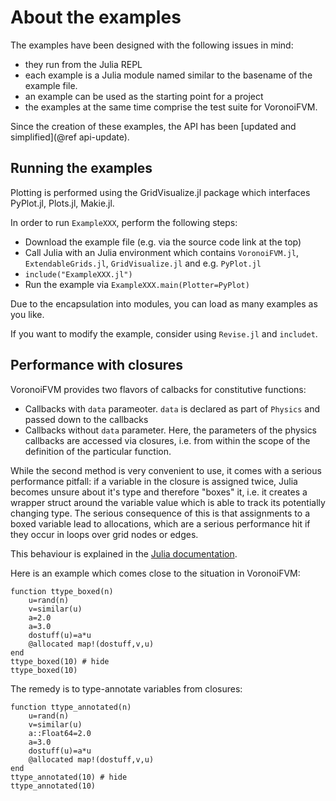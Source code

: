 About the examples
==================
The examples have been designed with the following issues in mind:
- they run from the Julia REPL
- each example is a Julia module named similar to the basename of the example file.
- an example can be used as the starting point for a project 
- the examples at the same time comprise the test suite for VoronoiFVM.

Since the creation of these examples, the API has been [updated and simplified](@ref api-update).


## Running the examples
Plotting is performed using the GridVisualize.jl package which interfaces PyPlot.jl,
Plots.jl, Makie.jl.

In order to run `ExampleXXX`, perform the following steps:

- Download the example file (e.g. via the source code link at the top)
- Call Julia with  an Julia environment which contains `VoronoiFVM.jl`, `ExtendableGrids.jl`, `GridVisualize.jl` 
  and e.g. `PyPlot.jl`
- `include("ExampleXXX.jl")`
- Run the example via `ExampleXXX.main(Plotter=PyPlot)`

Due to the encapsulation into modules, you can load as many examples as you like.

If you want to modify the example, consider using `Revise.jl` and `includet`. 


## Performance with closures

VoronoiFVM provides two flavors of calbacks for constitutive
functions: 

- Callbacks with `data` parameoter. `data` is declared as part of `Physics` and
  passed down to the callbacks
- Callbacks without `data` parameter. Here, the parameters of the 
  physics callbacks are accessed via closures, i.e. from within the 
  scope of the definition of the particular function.

While the  second method is  very convenient to  use, it comes  with a
serious performance pitfall: if a  variable in the closure is assigned
twice, Julia becomes unsure about  it's type and therefore "boxes" it,
i.e. it  creates a wrapper struct  around the variable value  which is
able to track  its potentially changing type.  The serious consequence
of this is that assignments to a boxed variable lead to allocations, which
are a serious performance hit if they occur in loops over grid nodes
or edges.

This behaviour is explained in the [Julia documentation](https://docs.julialang.org/en/v1/manual/performance-tips/#man-performance-captured).

Here is an example which comes close to the situation in VoronoiFVM:

```@example
function ttype_boxed(n)
    u=rand(n)
    v=similar(u)
    a=2.0
    a=3.0
    dostuff(u)=a*u
    @allocated map!(dostuff,v,u)
end
ttype_boxed(10) # hide
ttype_boxed(10)
```

The remedy is to type-annotate variables from closures:
```@example
function ttype_annotated(n)
    u=rand(n)
    v=similar(u)
    a::Float64=2.0
    a=3.0
    dostuff(u)=a*u
    @allocated map!(dostuff,v,u)
end
ttype_annotated(10) # hide
ttype_annotated(10)
```
